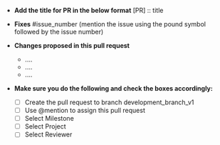 - **Add the title for PR in the below format**
[PR] :: title

- **Fixes** #issue_number (mention the issue using the pound symbol followed by the issue number)


- **Changes proposed in this pull request**
  -  ....
  -  ....
  -  ....

- **Make sure you do the following and check the boxes accordingly:** 
  - [ ] Create the pull request to branch development_branch_v1
  - [ ] Use @mention to assign this pull request
  - [ ] Select Milestone
  - [ ] Select Project
  - [ ] Select Reviewer
